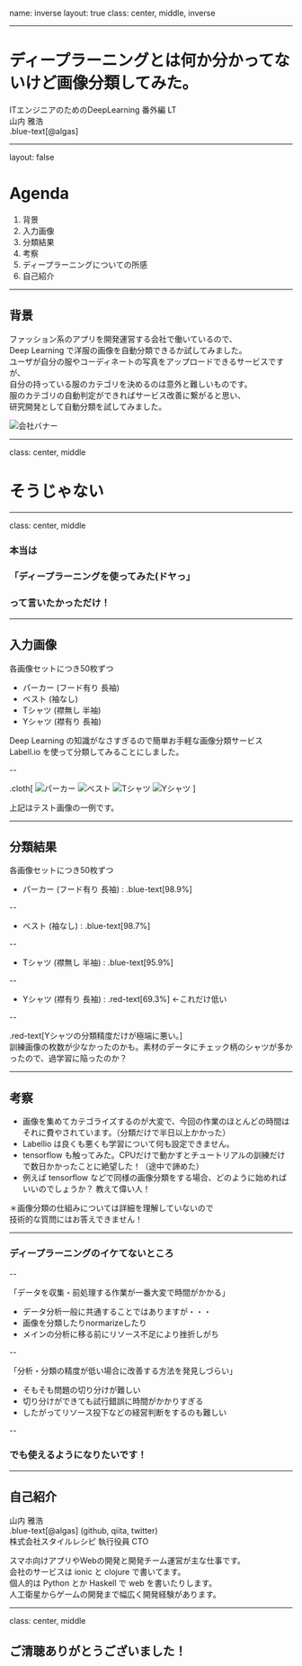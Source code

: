 name: inverse
layout: true
class: center, middle, inverse

---

# ディープラーニングとは何か分かってないけど画像分類してみた。

ITエンジニアのためのDeepLearning 番外編 LT  
山内 雅浩  
.blue-text[@algas]

---

layout: false

# Agenda

1. 背景
2. 入力画像
3. 分類結果
4. 考察
5. ディープラーニングについての所感
6. 自己紹介

---

## 背景

ファッション系のアプリを開発運営する会社で働いているので、  
Deep Learning で洋服の画像を自動分類できるか試してみました。  
ユーザが自分の服やコーディネートの写真をアップロードできるサービスですが、  
自分の持っている服のカテゴリを決めるのは意外と難しいものです。  
服のカテゴリの自動判定ができればサービス改善に繋がると思い、  
研究開発として自動分類を試してみました。  

![会社バナー](img/corporate-banner.jpg)

---

class: center, middle

# そうじゃない

---

class: center, middle

### 本当は
### 「ディープラーニングを使ってみた(ドヤっ」
### って言いたかっただけ！

---

## 入力画像

各画像セットにつき50枚ずつ

- パーカー (フード有り 長袖)
- ベスト (袖なし) 
- Tシャツ (襟無し 半袖) 
- Yシャツ (襟有り 長袖) 

Deep Learning の知識がなさすぎるので簡単お手軽な画像分類サービス  
Labell.io を使って分類してみることにしました。  

--

.cloth[
![パーカー](img/Parker1.png)
![ベスト](img/Vest1.png)
![Tシャツ](img/Tshirt1.png)
![Yシャツ](img/Yshirt1.png)
]

上記はテスト画像の一例です。

---

## 分類結果

各画像セットにつき50枚ずつ

- パーカー (フード有り 長袖) : .blue-text[98.9%]

--

- ベスト  (袖なし)         : .blue-text[98.7%]

--

- Tシャツ (襟無し 半袖)     : .blue-text[95.9%]

--

- Yシャツ (襟有り 長袖)     : .red-text[69.3%] ←これだけ低い

--

.red-text[Yシャツの分類精度だけが極端に悪い。]  
訓練画像の枚数が少なかったのかも。素材のデータにチェック柄のシャツが多かったので、過学習に陥ったのか？

---

## 考察

- 画像を集めてカテゴライズするのが大変で、今回の作業のほとんどの時間はそれに費やされています。（分類だけで半日以上かかった）
- Labellio は良くも悪くも学習について何も設定できません。
- tensorflow も触ってみた。CPUだけで動かすとチュートリアルの訓練だけで数日かかったことに絶望した！（途中で諦めた）
- 例えば tensorflow などで同様の画像分類をする場合、どのように始めればいいのでしょうか？ 教えて偉い人！

＊画像分類の仕組みについては詳細を理解していないので  
技術的な質問にはお答えできません！

---

### ディープラーニングのイケてないところ

--

「データを収集・前処理する作業が一番大変で時間がかかる」
- データ分析一般に共通することではありますが・・・
- 画像を分類したりnormarizeしたり
- メインの分析に移る前にリソース不足により挫折しがち

--

「分析・分類の精度が低い場合に改善する方法を発見しづらい」
- そもそも問題の切り分けが難しい
- 切り分けができても試行錯誤に時間がかかりすぎる
- したがってリソース投下などの経営判断をするのも難しい

--

### でも使えるようになりたいです！

---

## 自己紹介

山内 雅浩  
.blue-text[@algas] (github, qiita, twitter)  
株式会社スタイルレシピ 執行役員 CTO

スマホ向けアプリやWebの開発と開発チーム運営が主な仕事です。  
会社のサービスは ionic と clojure で書いてます。  
個人的は Python とか Haskell で web を書いたりします。  
人工衛星からゲームの開発まで幅広く開発経験があります。  

---

class: center, middle

## ご清聴ありがとうございました！
